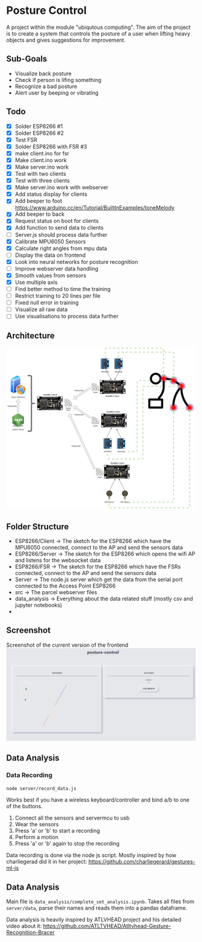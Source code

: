# Posture Control
A project within the module "ubiqutous computing". The aim of the project is to create a system that controls the posture of a user when lifting heavy objects and gives suggestions for improvement.

## Sub-Goals

- Visualize back posture
- Check if person is lifing something
- Recognize a bad posture
- Alert user by beeping or vibrating
 
## Todo

- [x] Solder ESP8266 #1
- [x] Solder ESP8266 #2
- [x] Test FSR
- [x] Solder ESP8266 with FSR #3
- [x] make client.ino for fsr
- [x] Make client.ino work
- [x] Make server.ino work
- [x] Test with two clients
- [x] Test with three clients
- [x] Make server.ino work with webserver
- [x] Add status display for clients
- [x] Add beeper to foot https://www.arduino.cc/en/Tutorial/BuiltInExamples/toneMelody
- [x] Add beeper to back
- [x] Request status on boot for clients
- [x] Add function to send data to clients
- [ ] Server.js should process data further
- [x] Calibrate MPU6050 Sensors
- [x] Calculate right angles from mpu data
- [ ] Display the data on frontend
- [x] Look into neural networks for posture recognition
- [ ] Improve webserver data handling
- [x] Smooth values from sensors
- [x] Use multiple axis
- [ ] Find better method to time the training
- [ ] Restrict training to 20 lines per file
- [ ] Fixed null error in training
- [ ] Visualize all raw data
- [ ] Use visualisations to process data further

## Architecture

![Architecture](/Architecture.jpg)


## Folder Structure

- ESP8266/Client -> The sketch for the ESP8266 which have the MPU6050 connected, connect to the AP and send the sensors data
- ESP8266/Server -> The sketch for the ESP8266 which opens the wifi AP and listens for the websocket data
- ESP8266/FSR -> The sketch for the ESP8266 which have the FSRs connected, connect to the AP and send the sensors data
- Server -> The node.js server which get the data from the serial port connected to the Access Point ESP8266
- src -> The parcel webserver files
- data_analysis -> Everything about the data related stuff (mostly csv and jupyter notebooks)
- 

## Screenshot
Screenshot of the current version of the frontend
![Screenshot](/screenshot.png)


## Data Analysis

### Data Recording 

`node server/record_data.js`

Works best if you have a wireless keyboard/controller and bind a/b to one of the buttons.

1. Connect all the sensors and servermcu to usb
2. Wear the sensors
3. Press 'a' or 'b' to start a recording
4. Perform a motion
5. Press 'a' or 'b' again to stop the recording


Data recording is done via the node js script. Mostly inspired by how charliegerad did it in her project:
https://github.com/charliegerard/gestures-ml-js

## Data Analysis 

Main file is `data_analysis/complete_set_analysis.ipynb`. Takes all files from `server/data`, parse their names and reads them into a pandas dataframe.

Data analysis is heavily inspired by ATLVHEAD project and his detailed video about it:
https://github.com/ATLTVHEAD/Atltvhead-Gesture-Recognition-Bracer